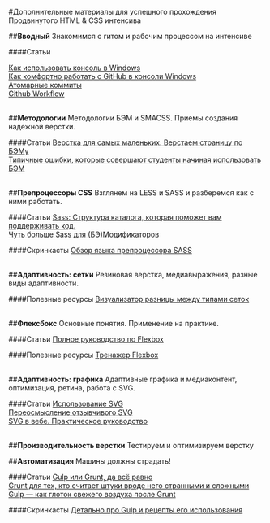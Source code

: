 #Дополнительные материалы для успешного прохождения Продвинутого HTML & CSS интенсива

##**Вводный**
Знакомимся с гитом и рабочим процессом на интенсиве

####Статьи

[Как использовать консоль в Windows](http://nicothin.ru/page/console-windows)<br>
[Как комфортно работать с GitHub в консоли Windows](http://nicothin.ru/page/kak-komfortno-rabotat-s-github-v-konsoli-windows)<br>
[Атомарные коммиты](https://github.com/tsergeytovarov/htmlacademy-basic-additional-material/blob/master/articles/атомарные-коммиты/article.md)<br>
[Github Workflow](https://www.atlassian.com/git/tutorials/comparing-workflows/forking-workflow)<br><br>


##**Методологии**
Методологии БЭМ и SMACSS. Приемы создания надежной верстки.

####Статьи
[Верстка для самых маленьких. Верстаем страницу по БЭМу](https://habrahabr.ru/post/203440/)<br>
[Типичные ошибки, которые совершают студенты начиная использовать БЭМ](https://github.com/tsergeytovarov/htmlacademy-basic-additional-material/blob/master/articles/ошибки-бэм/article.md)<br><br>


##**Препроцессоры CSS**
Взглянем на LESS и SASS и разберемся как с ними работать.

####Статьи
[Sass: Структура каталога, которая поможет вам поддерживать код.](http://vanseodesign.com/css/sass-directory-structures/)<br>
[Чуть больше Sass для (БЭ)Модификаторов](http://frontender.info/bem-sass-modifiers/)<br>

####Скринкасты
[Обзор языка препроцессора SASS](https://www.youtube.com/watch?v=9vuvqH1gvxs&index=1&list=PLQPQDQeOswiX4D7VpMt_C9Cz2Bzdi4Fn3)<br><br>


##**Адаптивность: сетки**
Резиновая верстка, медиавыражения, разные виды адаптивности.

####Полезные ресурсы
[Визуализатор разницы между типами сеток](http://liquidapsive.com/)<br><br>


##**Флексбокс**
Основные понятия. Применение на практике.

####Статьи
[Полное руководство по Flexbox](http://frontender.info/a-guide-to-flexbox/)<br>

####Полезные ресурсы
[Тренажер Flexbox](http://flexboxfroggy.com/#ru)<br><br>


##**Адаптивность: графика**
Адаптивные графика и медиаконтент, оптимизация, ретина, работа с SVG.

####Статьи
[Использование SVG](http://frontender.info/using-svg/)<br>
[Переосмысление отзывчивого SVG](http://frontender.info/rethinking-responsive-svg/)<br>
[SVG в вебе. Практическое руководство](https://svgontheweb.com/ru/)<br><br>

##**Производительность верстки**
Тестируем и оптимизируем верстку


##**Автоматизация**
Машины должны страдать!

####Статьи
[Gulp или Grunt, да всё равно](http://frontender.info/gulp-grunt-whatever/)<br>
[Grunt для тех, кто считает штуки вроде него странными и сложными](http://frontender.info/grunt-is-not-weird-and-hard/)<br>
[Gulp — как глоток свежего воздуха после Grunt](http://frontender.info/no-need-to-grunt-take-a-gulp-of-fresh-air/)<br>

####Скринкасты
[Детально про Gulp и рецепты его использования](https://learn.javascript.ru/screencast/gulp)<br>
